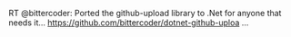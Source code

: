 <!--
id: 3699556713
link: http://kevinisom.info/post/3699556713/rt-bittercoder-ported-the-github-upload-library
slug: rt-bittercoder-ported-the-github-upload-library
date: Tue Mar 08 2011 03:37:45 GMT+1300 (NZDT)
raw: {"blog_name":"kevinisom","id":3699556713,"post_url":"http://kevinisom.info/post/3699556713/rt-bittercoder-ported-the-github-upload-library","slug":"rt-bittercoder-ported-the-github-upload-library","type":"text","date":"2011-03-07 14:37:45 GMT","timestamp":1299508665,"state":"published","format":"html","reblog_key":"73EB2URd","tags":[],"short_url":"http://tmblr.co/Zw68Yy3SWi5f","highlighted":[],"feed_item":"http://twitter.com/kev_nz/statuses/44612774831194112","from_feed_id":"650289","note_count":0,"title":null,"body":"<p>RT @bittercoder: Ported the github-upload library to .Net for anyone that needs it&#8230; <a href=\"https://github.com/bittercoder/dotnet-github-uploa\" target=\"_blank\">https://github.com/bittercoder/dotnet-github-uploa</a> &#8230;</p>"}
publish: 2011-03-08
tags: 
title: null
-->


RT @bittercoder: Ported the github-upload library to .Net for anyone
that needs it… <https://github.com/bittercoder/dotnet-github-uploa> …


